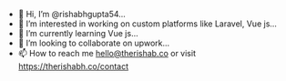 - 👋 Hi, I’m @rishabhgupta54...
- 👀 I’m interested in working on custom platforms like Laravel, Vue js...
- 🌱 I’m currently learning Vue js...
- 💞️ I’m looking to collaborate on upwork...
- 📫 How to reach me hello@therishab.co or visit https://therishabh.co/contact
